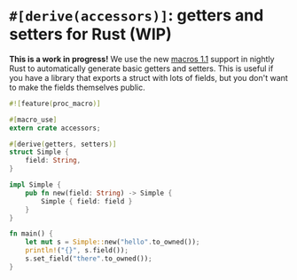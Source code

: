 # `#[derive(accessors)]`: getters and setters for Rust (WIP)

**This is a work in progress!** We use the new [macros 1.1][] support in
nightly Rust to automatically generate basic getters and setters.  This is
useful if you have a library that exports a struct with lots of fields, but
you don't want to make the fields themselves public.

```rust
#![feature(proc_macro)]

#[macro_use]
extern crate accessors;

#[derive(getters, setters)]
struct Simple {
    field: String,
}

impl Simple {
    pub fn new(field: String) -> Simple {
        Simple { field: field }
    }
}

fn main() {
    let mut s = Simple::new("hello".to_owned());
    println!("{}", s.field());
    s.set_field("there".to_owned());
}
```

[macros 1.1]: https://users.rust-lang.org/t/macros-and-syntax-extensions-and-compiler-plugins-where-are-we-at/7600
